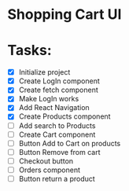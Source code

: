 # Shopping Cart UI

# Tasks: 
  - [X] Initialize project
  - [X] Create LogIn component
  - [X] Create fetch component
  - [X] Make LogIn works
  - [X] Add React Navigation
  - [X] Create Products component
  - [ ] Add search to Products
  - [ ] Create Cart component
  - [ ] Button Add to Cart on products
  - [ ] Button Remove from cart
  - [ ] Checkout button
  - [ ] Orders component
  - [ ] Button return a product
